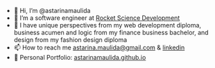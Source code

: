 - 👋 Hi, I’m @astarinamaulida
- 🌱 I’m a software engineer at [Rocket Science Development](https://rocketscience.one/)
- 💞️ I have unique perspectives from my web development diploma, business acumen and logic from my finance business bachelor, and design from my fashion design diploma
- 📫 How to reach me [astarina.maulida@gmail.com](mailto:astarina.maulida@gmail.com) & [linkedin](https://www.linkedin.com/in/astarinamaulida/)
- 🎨 Personal Portfolio: [astarinamaulida.github.io](https://astarinamaulida.github.io/)

<!---
astarinamaulida/astarinamaulida is a ✨ special ✨ repository because its `README.md` (this file) appears on your GitHub profile.
You can click the Preview link to take a look at your changes.
--->

